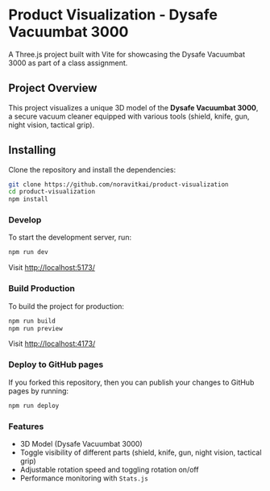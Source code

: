# Product Visualization - Dysafe Vacuumbat 3000

A Three.js project built with Vite for showcasing the Dysafe Vacuumbat 3000 as part of a class assignment.

## Project Overview

This project visualizes a unique 3D model of the **Dysafe Vacuumbat 3000**, a secure vacuum cleaner equipped with various tools (shield, knife, gun, night vision, tactical grip).

## Installing

Clone the repository and install the dependencies:

```bash
git clone https://github.com/noravitkai/product-visualization
cd product-visualization
npm install
```

### Develop

To start the development server, run:

```bash
npm run dev
```

Visit [http://localhost:5173/](http://localhost:5173/)

### Build Production

To build the project for production:

```bash
npm run build
npm run preview
```

Visit [http://localhost:4173/](http://localhost:4173/)

### Deploy to GitHub pages

If you forked this repository, then you can publish your changes to GitHub pages by running:

```bash
npm run deploy
```

### Features

- 3D Model (Dysafe Vacuumbat 3000)
- Toggle visibility of different parts (shield, knife, gun, night vision, tactical grip)
- Adjustable rotation speed and toggling rotation on/off
- Performance monitoring with `Stats.js`
